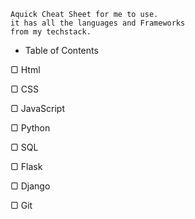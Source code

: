 ```
Aquick Cheat Sheet for me to use. 
it has all the languages and Frameworks 
from my techstack.
```
- Table of Contents

▢ Html

▢ CSS

▢ JavaScript

▢ Python 

▢ SQL

▢ Flask 

▢ Django

▢ Git 